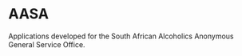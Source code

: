 AASA
====

Applications developed for the South African Alcoholics Anonymous General Service Office.
